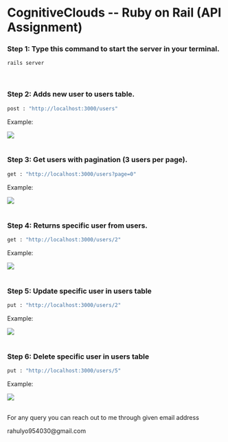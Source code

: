 # CognitiveClouds -- Ruby on Rail (API Assignment)

<h3>Step 1: Type this command to start the server in your terminal.</h3>

```ruby
rails server

```
<br/>


<h3>Step 2: Adds new user to users table.</h3>

```ruby
post : "http://localhost:3000/users"

```
<p>Example:</p>
<img src="https://i.ibb.co/X3wMQxZ/post-req.png"/>
<br/>
<br/>

<h3>Step 3: Get users with pagination (3 users per page).</h3>

```ruby
get : "http://localhost:3000/users?page=0"

```
<p>Example:</p>
<img src="https://i.ibb.co/F3jdqQ4/get-req-with-pagination.png"/>
<br/>
<br/>
<h3>Step 4: Returns specific user from users.</h3>

```ruby
get : "http://localhost:3000/users/2"

```
<p>Example:</p>
<img src="https://i.ibb.co/Zdc29sd/get-user-with-id.png"/>
<br/>
<br/>
<h3>Step 5: Update specific user in users table</h3>

```ruby
put : "http://localhost:3000/users/2"

```
<p>Example:</p>
<img src="https://i.ibb.co/YTjCtJD/put-req.png"/>
<br/>
<br/>
<h3>Step 6: Delete specific user in users table</h3>

```ruby
put : "http://localhost:3000/users/5"

```
<p>Example:</p>
<img src="https://i.ibb.co/FDhbLqq/delete-req.png"/>
<br/>
<br/>

<p>For any query you can reach out to me through given email address</p>
<p>rahulyo954030@gmail.com</p>
 
